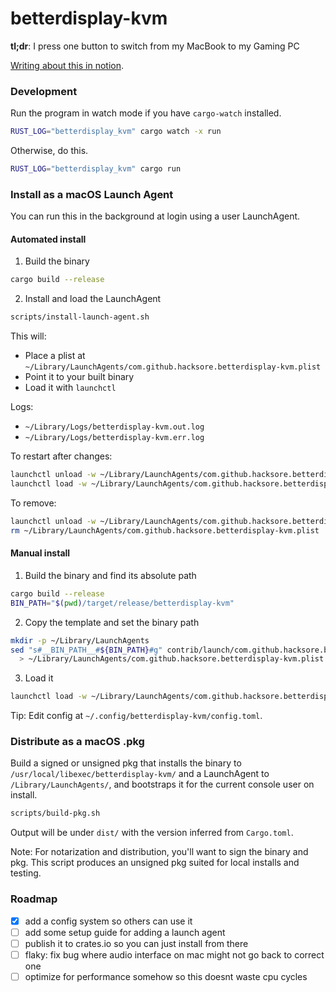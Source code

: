 # betterdisplay-kvm

**tl;dr**: I press one button to switch from my MacBook to my Gaming PC

[Writing about this in notion](https://www.notion.so/boult/BetterDisplay-KVM-259adc9a945c80a196f6db8f52407a8e).

### Development

Run the program in watch mode if you have `cargo-watch` installed.

```sh
RUST_LOG="betterdisplay_kvm" cargo watch -x run
```

Otherwise, do this.

```sh
RUST_LOG="betterdisplay_kvm" cargo run
```

### Install as a macOS Launch Agent

You can run this in the background at login using a user LaunchAgent.

#### Automated install

1) Build the binary

```sh
cargo build --release
```

2) Install and load the LaunchAgent

```sh
scripts/install-launch-agent.sh
```

This will:
- Place a plist at `~/Library/LaunchAgents/com.github.hacksore.betterdisplay-kvm.plist`
- Point it to your built binary
- Load it with `launchctl`

Logs:
- `~/Library/Logs/betterdisplay-kvm.out.log`
- `~/Library/Logs/betterdisplay-kvm.err.log`

To restart after changes:

```sh
launchctl unload -w ~/Library/LaunchAgents/com.github.hacksore.betterdisplay-kvm.plist
launchctl load -w ~/Library/LaunchAgents/com.github.hacksore.betterdisplay-kvm.plist
```

To remove:

```sh
launchctl unload -w ~/Library/LaunchAgents/com.github.hacksore.betterdisplay-kvm.plist
rm ~/Library/LaunchAgents/com.github.hacksore.betterdisplay-kvm.plist
```

#### Manual install

1) Build the binary and find its absolute path

```sh
cargo build --release
BIN_PATH="$(pwd)/target/release/betterdisplay-kvm"
```

2) Copy the template and set the binary path

```sh
mkdir -p ~/Library/LaunchAgents
sed "s#__BIN_PATH__#${BIN_PATH}#g" contrib/launch/com.github.hacksore.betterdisplay-kvm.plist \
  > ~/Library/LaunchAgents/com.github.hacksore.betterdisplay-kvm.plist
```

3) Load it

```sh
launchctl load -w ~/Library/LaunchAgents/com.github.hacksore.betterdisplay-kvm.plist
```

Tip: Edit config at `~/.config/betterdisplay-kvm/config.toml`.

### Distribute as a macOS .pkg

Build a signed or unsigned pkg that installs the binary to `/usr/local/libexec/betterdisplay-kvm/` and a LaunchAgent to `/Library/LaunchAgents/`, and bootstraps it for the current console user on install.

```sh
scripts/build-pkg.sh
```

Output will be under `dist/` with the version inferred from `Cargo.toml`.

Note: For notarization and distribution, you'll want to sign the binary and pkg. This script produces an unsigned pkg suited for local installs and testing.

### Roadmap
- [x] add a config system so others can use it
- [ ] add some setup guide for adding a launch agent
- [ ] publish it to crates.io so you can just install from there
- [ ] flaky: fix bug where audio interface on mac might not go back to correct one
- [ ] optimize for performance somehow so this doesnt waste cpu cycles
